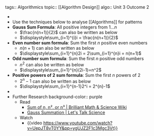 tags:: Algorithmics
topic:: [[Algorithm Design]] 
algo:: Unit 3 Outcome 2

-
- Use the techniques below to analyse [[Algorithms]] for patterns
- **Gauss Sum Formula**: All positive integers from $1 \dots n$
	- $\frac{n(n+1)}{2}$ can also be written as below
	- $\displaystyle\sum_{i=1}^{i}i = \frac{n(n+1)}{2}$
- **Even number sum formula**: Sum the first $n$ positive even numbers
	- $n(n+1)$ can also be written as below
	- $\displaystyle\sum_{i=1}^{n}2i = 2\sum_{i=1}^{n}i = n(n+1)$
- **Odd number sum formula**: Sum the first $n$ positive odd numbers
	- $n^2$ can also be written as below
	- $\displaystyle\sum_{i=1}^{n}(2i-1)=n^2$
- **Positive powers of 2 sum formula**: Sum the first $n$ powers of 2
	- $2^{n}-1$ can also be written as below
	- $\displaystyle\sum_{i=1}^{n-1}2^i = 2^{n}-1$
-
- Further Research
  background-color:: purple
	- Read
		- [Sum of n, n², or n³ | Brilliant Math & Science Wiki](https://brilliant.org/wiki/sum-of-n-n2-or-n3/)
		- [Gauss Summation | Let's Talk Science](https://letstalkscience.ca/educational-resources/backgrounders/gauss-summation)
	- Watch
		- {{video https://www.youtube.com/watch?v=UepJT8vT0YY&pp=ygUJZ2F1c3Mgc3Vt}}